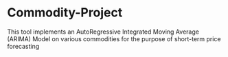 # Commodity-Project
This tool implements an AutoRegressive Integrated Moving Average (ARIMA) Model on various commodities for the purpose of short-term price forecasting
